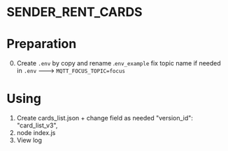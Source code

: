 # SENDER_RENT_CARDS

Preparation
===========
0. Create `.env` by copy and rename .`env_example`
    fix topic name if needed in `.env` ---> `MQTT_FOCUS_TOPIC=focus`

Using
=====
1. Create cards_list.json + change field as needed "version_id": "card_list_v3",
2. node index.js
3. View log



